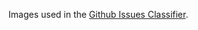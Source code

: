 Images used in the [Github Issues Classifier](https://github.com/GiorgosKarantonis/Github-Issues-Classifier). 
